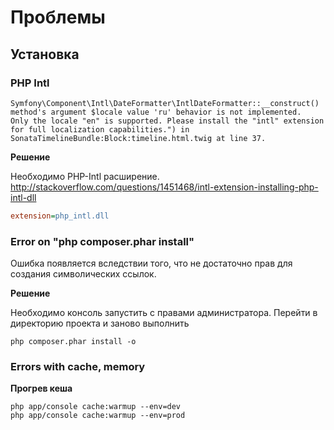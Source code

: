 # Проблемы

## Установка

### PHP Intl

```
Symfony\Component\Intl\DateFormatter\IntlDateFormatter::__construct() method's argument $locale value 'ru' behavior is not implemented.
Only the locale "en" is supported. Please install the "intl" extension for full localization capabilities.") in SonataTimelineBundle:Block:timeline.html.twig at line 37.
```

**Решение**

Необходимо PHP-Intl расширение.
http://stackoverflow.com/questions/1451468/intl-extension-installing-php-intl-dll

```ini
extension=php_intl.dll
```

### Error on "php composer.phar install"

Ошибка появляется вследствии того, что не достаточно прав для создания символических ссылок.

**Решение**

Необходимо консоль запустить с правами администратора. Перейти в директорию проекта и заново выполнить

```
php composer.phar install -o
```

### Errors with cache, memory

**Прогрев кеша**

```
php app/console cache:warmup --env=dev
php app/console cache:warmup --env=prod
```